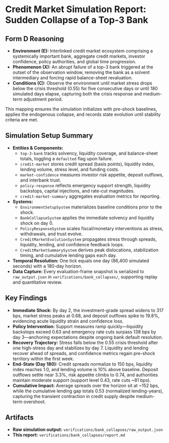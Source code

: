 # Credit Market Simulation Report: Sudden Collapse of a Top-3 Bank

## Form D Reasoning
- **Environment (E):** Interlinked credit market ecosystem comprising a systemically important bank, aggregate credit markets, investor confidence, policy authorities, and global time progression.
- **Phenomenon (X):** An abrupt failure of a top-3 bank triggered at the outset of the observation window, removing the bank as a solvent intermediary and forcing rapid balance-sheet revaluation.
- **Conditions (C):** Observe the environment until market stress drops below the crisis threshold (0.55) for five consecutive days or until 180 simulated days elapse, capturing both the crisis response and medium-term adjustment period.

This mapping ensures the simulation initializes with pre-shock baselines, applies the endogenous collapse, and records state evolution until stability criteria are met.

## Simulation Setup Summary
- **Entities & Components:**
  - `top-3-bank` tracks solvency, liquidity coverage, and balance-sheet totals, toggling a `defaulted` flag upon failure.
  - `credit-market` stores credit spread (basis points), liquidity index, lending volume, stress level, and funding costs.
  - `market-confidence` measures investor risk appetite, deposit outflows, and interbank trust.
  - `policy-response` reflects emergency support strength, liquidity backstops, capital injections, and rate-cut magnitudes.
  - `credit-market-summary` aggregates evaluation metrics for reporting.
- **Systems:**
  - `EnvironmentSetupSystem` materializes baseline conditions prior to the shock.
  - `BankCollapseSystem` applies the immediate solvency and liquidity shock on day 0.
  - `PolicyResponseSystem` scales fiscal/monetary interventions as stress, withdrawals, and trust evolve.
  - `CreditMarketEvolutionSystem` propagates stress through spreads, liquidity, lending, and confidence feedback loops.
  - `CreditMarketSummarySystem` derives peak dislocations, stabilization timing, and cumulative lending gaps each day.
- **Temporal Resolution:** One tick equals one day (86,400 simulated seconds) with a 180-day horizon.
- **Data Capture:** Every evaluation-frame snapshot is serialized to `raw_output.json` in `verifications/bank_collapses/`, supporting replay and quantitative review.

## Key Findings
- **Immediate Shock:** By day 2, the investment-grade spread widens to 317 bps, market stress peaks at 0.68, and deposit outflows spike to 19.8%, evidencing acute liquidity strain and confidence loss.
- **Policy Intervention:** Support measures ramp quickly—liquidity backstops exceed 0.63 and emergency rate cuts surpass 138 bps by day 3—anchoring expectations despite ongoing bank default resolution.
- **Recovery Trajectory:** Stress falls below the 0.55 crisis threshold after one high-stress day and stabilizes by day 7. Liquidity and lending recover ahead of spreads, and confidence metrics regain pre-shock territory within the first week.
- **End-State (Day 180):** Credit spreads normalize to 150 bps, liquidity index reaches 1.0, and lending volume is 10% above baseline. Deposit outflows settle near 3.3%, risk appetite climbs to 0.74, and authorities maintain moderate support (support level 0.43, rate cuts ~81 bps).
- **Cumulative Impact:** Average spreads over the horizon sit at ~152 bps, while the cumulative lending gap totals 0.53 (normalized lending-years), capturing the transient contraction in credit supply despite medium-term overshoot.

## Artifacts
- **Raw simulation output:** `verifications/bank_collapses/raw_output.json`
- **This report:** `verifications/bank_collapses/report.md`
